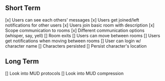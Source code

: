 ## Short Term
[x] Users can see each others' messages
[x] Users get joined/left notifications for other users
[x] Users join basic room with description
[x] Scope communication to rooms
[x] Different communication options (whisper, say, yell)
[] Room exits
[] Users can move between rooms
[] Users get notifications when moving between rooms
[] User can login w/ character name
[] Characters persisted
[] Persist character's location

## Long Term
[] Look into MUD protocols
[] Look into MUD compression